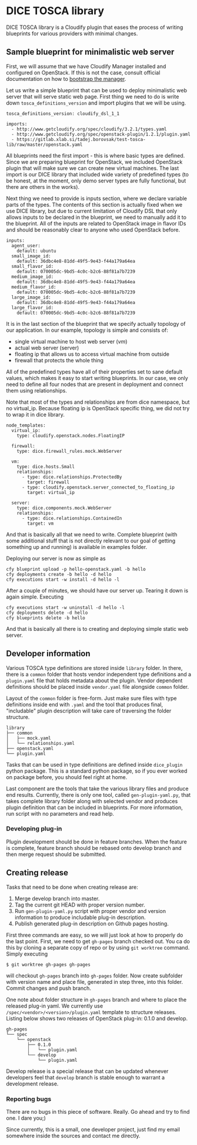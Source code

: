 # DICE TOSCA library

DICE TOSCA library is a Cloudify plugin that eases the process of writing
blueprints for various providers with minimal changes.


## Sample blueprint for minimalistic web server

First, we will assume that we have Cloudify Manager installed and configured
on OpenStack. If this is not the case, consult official documentation on how
to [bootstrap the manager][cfy-mng-boot].

[cfy-mng-boot]: http://docs.getcloudify.org/3.3.1/manager/bootstrapping/


Let us write a simple blueprint that can be used to deploy minimalistic web
server that will serve static web page. First thing we need to do is write
down `tosca_definitions_version` and import plugins that we will be using.

```
tosca_definitions_version: cloudify_dsl_1_1

imports:
  - http://www.getcloudify.org/spec/cloudify/3.2.1/types.yaml
  - http://www.getcloudify.org/spec/openstack-plugin/1.2.1/plugin.yaml
  - https://gitlab.xlab.si/tadej.borovsak/test-tosca-lib/raw/master/openstack.yaml
```

All blueprints need the first import - this is where basic types are defined.
Since we are preparing blueprint for OpenStack, we included OpenStack plugin
that will make sure we can create new virtual machines. The last import is our
DICE library that included wide variety of predefined types (to be honest, at
the moment, only demo server types are fully functional, but there are others
in the works).

Next thing we need to provide is inputs section, where we declare variable
parts of the types. The contents of this section is actually fixed when we use
DICE library, but due to current limitation of Cloudify DSL that only allows
inputs to be declared in the blueprint, we need to manually add it to the
blueprint. All of the inputs are related to OpenStack image in flavor IDs and
should be reasonably clear to anyone who used OpenStack before.

```
inputs:
  agent_user:
    default: ubuntu
  small_image_id:
    default: 36dbc4e8-81dd-49f5-9e43-f44a179a64ea
  small_flavor_id:
    default: 070005dc-9bd5-4c0c-b2c6-88f81a7b7239
  medium_image_id:
    default: 36dbc4e8-81dd-49f5-9e43-f44a179a64ea
  medium_flavor_id:
    default: 070005dc-9bd5-4c0c-b2c6-88f81a7b7239
  large_image_id:
    default: 36dbc4e8-81dd-49f5-9e43-f44a179a64ea
  large_flavor_id:
    default: 070005dc-9bd5-4c0c-b2c6-88f81a7b7239
```

It is in the last section of the blueprint that we specify actually topology
of our application. In our example, topology is simple and consists of:

 * single virtual machine to host web server (_vm_)
 * actual web server (server)
 * floating ip that allows us to access virtual machine from outside
 * firewall that protects the whole thing

All of the predefined types have all of their properties set to sane default
values, which makes it easy to start writing blueprints. In our case, we only
need to define all four nodes that are present in deployment and connect them
using relationships.

Note that most of the types and relationships are from dice namespace, but no
virtual_ip. Because floating ip is OpenStack specific thing, we did not try to
wrap it in dice library.

```
node_templates:
  virtual_ip:
    type: cloudify.openstack.nodes.FloatingIP

  firewall:
    type: dice.firewall_rules.mock.WebServer

  vm:
    type: dice.hosts.Small
    relationships:
      - type: dice.relationships.ProtectedBy
        target: firewall
      - type: cloudify.openstack.server_connected_to_floating_ip
        target: virtual_ip

  server:
    type: dice.components.mock.WebServer
    relationships:
      - type: dice.relationships.ContainedIn
        target: vm
```

And that is basically all that we need to write. Complete blueprint (with some
additional stuff that is not directly relevant to our goal of getting
something up and running) is available in examples folder.

Deploying our server is now as simple as

    cfy blueprint upload -p hello-openstack.yaml -b hello
    cfy deployments create -b hello -d hello
    cfy executions start -w install -d hello -l

After a couple of minutes, we should have our server up. Tearing it down is
again simple. Executing

    cfy executions start -w uninstall -d hello -l
    cfy deployments delete -d hello
    cfy blueprints delete -b hello

And that is basically all there is to creating and deploying simple static web
server.


## Developer information

Various TOSCA type definitions are stored inside `library` folder. In there,
there is a `common` folder that hosts vendor independent type definitions and
a `plugin.yaml` file that holds metadata about the plugin. Vendor dependent
definitions should be placed inside `vendor.yaml` file alongside `common`
folder.

Layout of the `common` folder is free-form. Just make sure files with type
definitions inside end with `.yaml` and the tool that produces final,
"includable" plugin description will take care of traversing the folder
structure.

    library
    ├── common
    │   ├── mock.yaml
    │   └── relationships.yaml
    ├── openstack.yaml
    └── plugin.yaml

Tasks that can be used in type definitions are defined inside `dice_plugin`
python package. This is a standard python package, so if you ever worked on
package before, you should feel right at home.

Last component are the tools that take the various library files and produce
end results. Currently, there is only one tool, called `gen-plugin-yaml.py`,
that takes complete library folder along with selected vendor and produces
plugin definition that can be included in blueprints. For more information,
run script with no parameters and read help.


### Developing plug-in

Plugin development should be done in feature branches. When the feature is
complete, feature branch should be rebased onto develop branch and then merge
request should be submitted.

## Creating release

Tasks that need to be done when creating release are:

 1. Merge develop branch into master.
 2. Tag the current git HEAD with proper version number.
 3. Run `gen-plugin-yaml.py` script with proper vendor and version information
    to produce includable plug-in description.
 4. Publish generated plug-in description on Github pages hosting.

First three commands are easy, so we will just look at how to properly do the
last point. First, we need to get `gh-pages` branch checked out. You ca do
this by cloning a separate copy of repo or by using `git worktree` command.
Simply executing

    $ git worktree gh-pages gh-pages

will checkout `gh-pages` branch into `gh-pages` folder. Now create subfolder
with version name and place file, generated in step three, into this folder.
Commit changes and push branch.

One note about folder structure in `gh-pages` branch and where to place the
released plug-in yaml. We currently use `/spec/<vendor>/<version>/plugin.yaml`
template to structure releases. Listing below shows two releases of OpenStack
plug-in: 0.1.0 and develop.

    gh-pages
    └── spec
        └── openstack
            ├── 0.1.0
            │   └── plugin.yaml
            └── develop
                └── plugin.yaml

Develop release is a special release that can be updated whenever developers
feel that `develop` branch is stable enough to warrant a development release.


### Reporting bugs

There are no bugs in this piece of software. Really. Go ahead and try to find
one. I dare you;)

Since currently, this is a small, one developer project, just find my email
somewhere inside the sources and contact me directly.
